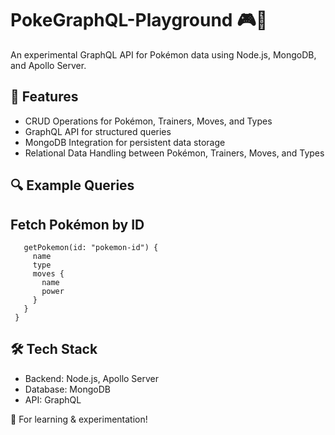 # PokeGraphQL-Playground 🎮🚀

An experimental GraphQL API for Pokémon data using Node.js, MongoDB, and Apollo Server.

## 🚀 Features
- CRUD Operations for Pokémon, Trainers, Moves, and Types
- GraphQL API for structured queries
- MongoDB Integration for persistent data storage
- Relational Data Handling between Pokémon, Trainers, Moves, and Types

## 🔍 Example Queries

## Fetch Pokémon by ID
``` query {
   getPokemon(id: "pokemon-id") {
     name
     type
     moves {
       name
       power
     }
   }
 }
```

## 🛠 Tech Stack
- Backend: Node.js, Apollo Server
- Database: MongoDB
- API: GraphQL

📌 For learning & experimentation!
